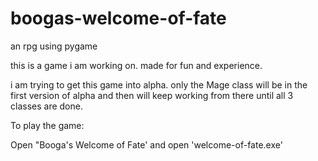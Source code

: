 # boogas-welcome-of-fate
an rpg using pygame

this is a game i am working on. made for fun and experience.

i am trying to get this game into alpha.
only the Mage class will be in the first version of alpha and then will keep working from there until all 3 classes are done.

To play the game:

Open "Booga's Welcome of Fate' and open 'welcome-of-fate.exe'

